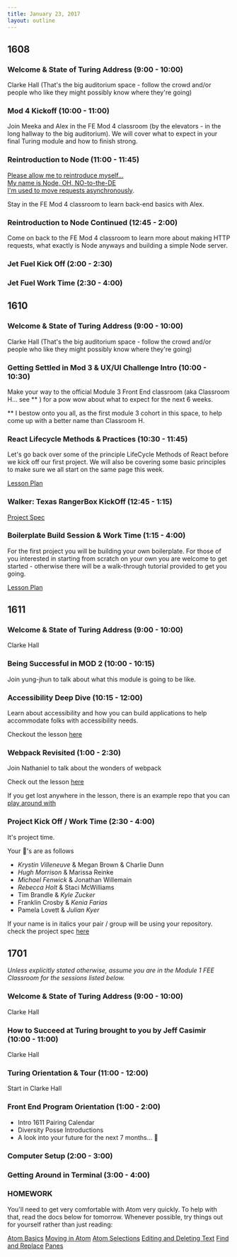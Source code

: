 ```yaml
---
title: January 23, 2017
layout: outline
---
```


## 1608

### Welcome & State of Turing Address (9:00 - 10:00)
Clarke Hall (That's the big auditorium space - follow the crowd and/or people who like they might possibly know where they're going)

### Mod 4 Kickoff (10:00 - 11:00)
Join Meeka and Alex in the FE Mod 4 classroom (by the elevators - in the long hallway to the big auditorium). We will cover what to expect in your final Turing module and how to finish strong.

### Reintroduction to Node (11:00 - 11:45)
<a href="../lessons/node.html">Please allow me to reintroduce myself...<br /> My name is Node, OH, NO-to-the-DE<br /> I'm used to move requests asynchronously</a>.

Stay in the FE Mod 4 classroom to learn back-end basics with Alex.


### Reintroduction to Node Continued (12:45 - 2:00)
Come on back to the FE Mod 4 classroom to learn more about making HTTP requests, what exactly is Node anyways and building a simple Node server.

### Jet Fuel Kick Off (2:00 - 2:30)

### Jet Fuel Work Time (2:30 - 4:00)

## 1610

### Welcome & State of Turing Address (9:00 - 10:00)
Clarke Hall (That's the big auditorium space - follow the crowd and/or people who like they might possibly know where they're going)

### Getting Settled in Mod 3 & UX/UI Challenge Intro (10:00 - 10:30)
Make your way to the official Module 3 Front End classroom (aka Classroom H... see ** ) for a pow wow about what to expect for the next 6 weeks.

** I bestow onto you all, as the first module 3 cohort in this space, to help come up with a better name than Classroom H.

### React Lifecycle Methods & Practices (10:30 - 11:45)
Let's go back over some of the principle LifeCycle Methods of React before we kick off our first project. We will also be covering some basic principles to make sure we all start on the same page this week.  

[Lesson Plan](http://frontend.turing.io/lessons/react-better-practices.html)  

### Walker: Texas RangerBox KickOff (12:45 - 1:15)
[Project Spec](http://frontend.turing.io/projects/walker-texas-rangerbox.html)  

### Boilerplate Build Session & Work Time (1:15 - 4:00)
For the first project you will be building your own boilerplate. For those of you interested in starting from scratch on your own you are welcome to get started - otherwise there will be a walk-through tutorial provided to get you going.

[Lesson Plan](http://frontend.turing.io/lessons/boilerplate.html)  

## 1611

### Welcome & State of Turing Address (9:00 - 10:00)
Clarke Hall

### Being Successful in MOD 2 (10:00 - 10:15)

Join yung-jhun to talk about what this module is going to be like.

### Accessibility Deep Dive (10:15 - 12:00)

Learn about accessibility and how you can build applications to help accommodate folks with accessibility needs.

Checkout the lesson [here](http://frontend.turing.io/lessons/accessibility-deep-dive.html)

### Webpack Revisited (1:00 - 2:30)

Join Nathaniel to talk about the wonders of webpack

Check out the lesson [here](http://frontend.turing.io/lessons/webpack-demystified.html)

If you get lost anywhere in the lesson, there is an example repo that you can [play around with](https://github.com/rrgayhart/webpack-demystified-example)


### Project Kick Off / Work Time (2:30 - 4:00)

It's project time.

Your 🍐's are as follows

* *Krystin Villeneuve* & Megan Brown & Charlie Dunn
* *Hugh Morrison* & Marissa Reinke
* *Michael Fenwick* & Jonathan Willemain
* *Rebecca Holt* & Staci McWilliams
* Tim Brandle & *Kyle Zucker*
* Franklin Crosby & *Kenia Farias*
* Pamela Lovett & *Julian Kyer*

If your name is in italics your pair / group will be using your repository.
check the project spec [here](http://frontend.turing.io/projects/2DoBox-Pivot)

## 1701

_Unless explicitly stated otherwise, assume you are in the Module 1 FEE Classroom for the sessions listed below._

### Welcome & State of Turing Address (9:00 - 10:00)
Clarke Hall

### How to Succeed at Turing brought to you by Jeff Casimir (10:00 - 11:00)
Clarke Hall

### Turing Orientation & Tour (11:00 - 12:00)
Start in Clarke Hall

### Front End Program Orientation (1:00 - 2:00)

* Intro 1611 Pairing Calendar
* Diversity Posse Introductions
* A look into your future for the next 7 months... :crystal_ball:

### Computer Setup (2:00 - 3:00)

### Getting Around in Terminal (3:00 - 4:00)

### HOMEWORK

You'll need to get very comfortable with Atom very quickly. To help with that, read the docs below for tomorrow. Whenever possible, try things out for yourself rather than just reading:

[Atom Basics](http://flight-manual.atom.io/getting-started/sections/atom-basics/)
[Moving in Atom](http://flight-manual.atom.io/using-atom/sections/moving-in-atom/)
[Atom Selections](http://flight-manual.atom.io/using-atom/sections/atom-selections/)
[Editing and Deleting Text](http://flight-manual.atom.io/using-atom/sections/editing-and-deleting-text/)
[Find and Replace](http://flight-manual.atom.io/using-atom/sections/find-and-replace/)
[Panes](http://flight-manual.atom.io/using-atom/sections/panes/)
